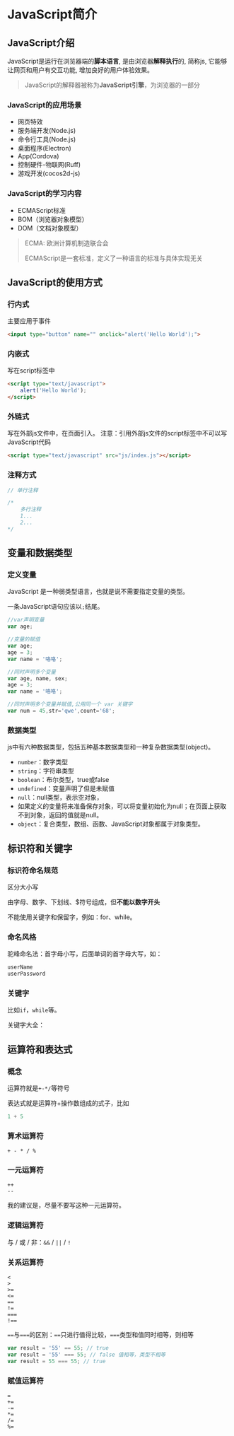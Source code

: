# JavaScript简介

## JavaScript介绍

JavaScript是运行在浏览器端的**脚本语言**, 是由浏览器**解释执行**的, 简称js, 它能够让网页和用户有交互功能, 增加良好的用户体验效果。

> JavaScript的解释器被称为**JavaScript引擎**，为浏览器的一部分

### JavaScript的应用场景

-  网页特效
- 服务端开发(Node.js)
- 命令行工具(Node.js)
- 桌面程序(Electron)
- App(Cordova)
- 控制硬件-物联网(Ruff)
- 游戏开发(cocos2d-js)

### JavaScript的学习内容

- ECMAScript标准
- BOM（浏览器对象模型）
- DOM（文档对象模型）

> ECMA: 欧洲计算机制造联合会
>
> ECMAScript是一套标准，定义了一种语言的标准与具体实现无关

## JavaScript的使用方式

### 行内式

主要应用于事件

```html
<input type="button" name="" onclick="alert('Hello World');">
```

### 内嵌式

写在script标签中

```html
<script type="text/javascript">
    alert('Hello World');
</script>
```

### 外链式

写在外部js文件中，在页面引入。
注意：引用外部js文件的script标签中不可以写JavaScript代码

```html
<script type="text/javascript" src="js/index.js"></script>
```

### 注释方式

```javascript
// 单行注释

/*
    多行注释
    1...
    2...
*/
```

## 变量和数据类型

### 定义变量

JavaScript 是一种弱类型语言，也就是说不需要指定变量的类型。

 一条JavaScript语句应该以`;`结尾。

```javascript
//var声明变量
var age;

//变量的赋值 
var age; 
age = 3; 
var name = '咯咯'; 

//同时声明多个变量 
var age, name, sex; 
age = 3; 
var name = '咯咯'; 

//同时声明多个变量并赋值,公用同一个 var 关键字 
var num = 45,str='qwe',count='68';
```

### 数据类型

js中有六种数据类型，包括五种基本数据类型和一种复杂数据类型(object)。

- `number`：数字类型
- `string`：字符串类型
- `boolean`：布尔类型，true或false
- `undefined`：变量声明了但是未赋值
- `null`：null类型，表示空对象，
- 如果定义的变量将来准备保存对象，可以将变量初始化为null；在页面上获取不到对象，返回的值就是null。
- `object`：复合类型，数组、函数、JavaScript对象都属于对象类型。

## 标识符和关键字

### 标识符命名规范

区分大小写

由字母、数字、下划线、$符号组成，但**不能以数字开头**

不能使用关键字和保留字，例如：for、while。 

### 命名风格

驼峰命名法：首字母小写，后面单词的首字母大写，如：

```js
userName
userPassword
```

### 关键字

比如`if`，`while`等。

关键字大全：

## 运算符和表达式

### 概念

运算符就是`+-*/`等符号

表达式就是运算符+操作数组成的式子，比如

```js
1 + 5
```

### 算术运算符

```
+ - * / %
```

### 一元运算符

```
++
--
```

我的建议是，尽量不要写这种一元运算符。

### 逻辑运算符

与 / 或 / 非：`&&` / `||` / `!`

### 关系运算符

```
<
>
>=
<=
==
!=
===
!==
```

`==`与`===`的区别：`==`只进行值得比较，`===`类型和值同时相等，则相等 

```js
var result = '55' == 55; // true 
var result = '55' === 55; // false 值相等，类型不相等 
var result = 55 === 55; // true
```

### 赋值运算符

```
=
+=
-=
*=
/=
%= 
```





